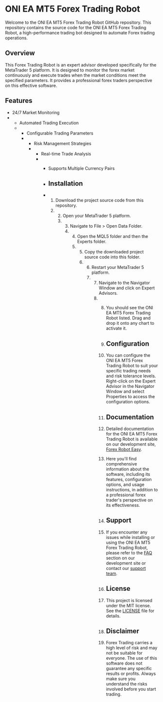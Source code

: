 # ONI EA MT5 Forex Trading Robot

Welcome to the ONI EA MT5 Forex Trading Robot GitHub repository. This repository contains the source code for the ONI EA MT5 Forex Trading Robot, a high-performance trading bot designed to automate Forex trading operations.

## Overview

This Forex Trading Robot is an expert advisor developed specifically for the MetaTrader 5 platform. It is designed to monitor the forex market continuously and execute trades when the market conditions meet the specified parameters. It provides a professional forex traders perspective on this effective software.

## Features

- 24/7 Market Monitoring
- - Automated Trading Execution
  - - Configurable Trading Parameters
    - - Risk Management Strategies
      - - Real-time Trade Analysis
        - - Supports Multiple Currency Pairs
         
          - ## Installation
         
          - 1. Download the project source code from this repository.
            2. 2. Open your MetaTrader 5 platform.
               3. 3. Navigate to File > Open Data Folder.
                  4. 4. Open the MQL5 folder and then the Experts folder.
                     5. 5. Copy the downloaded project source code into this folder.
                        6. 6. Restart your MetaTrader 5 platform.
                           7. 7. Navigate to the Navigator Window and click on Expert Advisors.
                              8. 8. You should see the ONI EA MT5 Forex Trading Robot listed. Drag and drop it onto any chart to activate it.
                                
                                 9. ## Configuration
                                
                                 10. You can configure the ONI EA MT5 Forex Trading Robot to suit your specific trading needs and risk tolerance levels. Right-click on the Expert Advisor in the Navigator Window and select Properties to access the configuration options.
                                
                                 11. ## Documentation
                                
                                 12. Detailed documentation for the ONI EA MT5 Forex Trading Robot is available on our development site, [Forex Robot Easy](https://forexroboteasy.com/forex-robot-review/oni-ea-mt5-review-a-professional-forex-traders-perspective-on-this-effective-software/).
                                
                                 13. Here you'll find comprehensive information about the software, including its features, configuration options, and usage instructions, in addition to a professional forex trader's perspective on its effectiveness.
                                
                                 14. ## Support
                                
                                 15. If you encounter any issues while installing or using the ONI EA MT5 Forex Trading Robot, please refer to the [FAQ](https://forexroboteasy.com/faq/) section on our development site or contact our [support team](https://forexroboteasy.com/contact/).
                                
                                 16. ## License
                                
                                 17. This project is licensed under the MIT license. See the [LICENSE](LICENSE) file for details.
                                
                                 18. ## Disclaimer
                                
                                 19. Forex Trading carries a high level of risk and may not be suitable for everyone. The use of this software does not guarantee any specific results or profits. Always make sure you understand the risks involved before you start trading.
